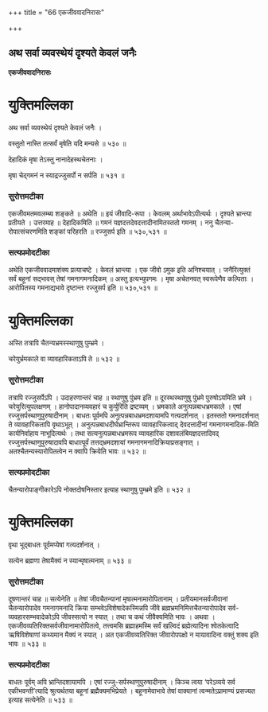 +++
title = "66 एकजीववादनिरासः"

+++


## अथ सर्वा व्यवस्थेयं दृश्यते केवलं जनैः

**एकजीववादनिरासः**

# **युक्तिमल्लिका**

अथ सर्वा व्यवस्थेयं दृश्यते केवलं जनैः ।

वस्तुतो नास्ति तत्सर्वं मृषेति यदि मन्यसे ॥ ५३० ॥

देहादिकं मृषा तेऽस्तु नानादेहस्थचेतनाः ।

मृषा चेद्गमनं न स्याद्रज्जुसर्पो न सर्पति ॥ ५३१ ॥

### **सुरोत्तमटीका**

एकजीवमतमवलम्ब्य शङ्कते ॥ अथेति ॥ इयं जीवादि-रूपा । केवलम् अर्थाभावेऽपीत्यर्थः । दृश्यते भ्रान्त्या प्रतीयते । उत्तरमाह ॥ देहादिकमिति ॥ गमनं यज्ञदत्तदेवदत्तादीनामितस्ततो गमनम् । ननु चैतन्या-रोपात्संचरणमिति शङ्कां परिहरति ॥ रज्जुसर्प इति ॥ ५३०,५३१ ॥

### **सत्यप्रमोदटीका**

अथेति एकजीववादमाशंक्य प्रत्याचष्टे । केवलं भ्रान्त्या । एक जीवो ऽमुक इति अनिश्चयात् । जनैरित्युक्तं सर्वं बहूनां सद्भावस् तेषां गमनागमनादिकम् ॥ अस्तु इत्यभ्युपगमः । मृषा अचेतनवत् स्वरूपेणैव कल्पिताः । आरोपितस्य गमनाद्यभावे दृष्टान्तः रज्जुसर्प इति ॥ ५३०,५३१ ॥

# **युक्तिमल्लिका**

अस्ति तत्रापि चैतन्यभ्रमस्स्थाणुषु पुम्भ्रमे ।

चरेयुर्भ्रमकाले वा व्यावहारिकताऽपि ते ॥ ५३२ ॥

### **सुरोत्तमटीका**

तत्रापि रज्जुसर्पेऽपि । उदाहरणान्तरं चाह ॥ स्थाणुषु पुंभ्रम इति ॥ दूरस्थस्थाणुषु पुंभ्रमे पुरुषोऽयमिति भ्रमे । चरेयुरित्युपलक्षणम् । हानोपादानव्यवहारं च कुर्युरिति द्रष्टव्यम् । भ्रमकाले अनुत्पन्नबाधभ्रमकाले । एषां रज्जुसर्पस्थाणुपुरुषादीनाम् । बाधतः पूर्वमपि अनुत्पन्नबाधभ्रमदशायामपि गत्यदर्शनात् । इतस्ततो गमनादर्शनात् ते व्यावहारिकतापि वृथाऽभूत् । अनुत्पन्नबाधदीर्घभ्रान्तिरूप व्यावहारिकत्वाद् देवदत्तादीनां गमनागमनादिक-मिति कार्यनिर्वाहाय नाभूदित्यर्थः । तथा सत्यनुत्पन्नबाधभ्रमरूप व्यावहारिक दशावलंबियज्ञदत्तादिवद् रज्जुसर्पस्थाणुपुरुषादावपि बाधात्पूर्वं तत्तद्भ्रमदशायां गमनागमनादिक्रियाप्रसङ्गात् । अतश्चैतन्यस्यारोपितत्वेन न क्वापि क्रियेति भावः ॥ ५३२ ॥

### **सत्यप्रमोदटीका**

चैतन्यारोपाङ्गीकारेऽपि नोक्तदोषनिस्तार इत्याह स्थाणुषु पुम्भ्रमे इति ॥ ५३२ ॥

# **युक्तिमल्लिका**

वृथा भूद्बाधतः पूर्वमप्येषां गत्यदर्शनात् ।

सत्येन ब्रह्मणा तेषामैक्यं न स्यान्मृषात्मनाम् ॥ ५३३ ॥

### **सुरोत्तमटीका**

दूषणान्तरं चाह ॥ सत्येनेति ॥ तेषां जीवचैतन्यानां मृषात्मनामारोपितानाम् । प्रतीयमानसर्वजीवानां चैतन्यारोपादेव गमनागमनादि क्रिया सम्भवेऽविशेषादेकस्मिन्नपि जीवे ब्रह्मभ्रमनिमित्तचैतन्यारोपादेव सर्व-व्यवहारसम्भवादेकोऽपि जीवस्सत्यो न स्यात् । तथा च कथं जीवैक्यमिति भावः । अथवा । एकजीवव्यतिरिक्तसर्वजीवानामारोपितत्वे, तत्त्वमसि ब्रह्माहमस्मि सर्वं खल्विदं ब्रह्मेत्यादिना श्वेतकेत्वादि ऋषिविशेषाणां कथ्यमान मैक्यं न स्यात् । अत एकजीवव्यतिरिक्त जीवारोपपक्षो न मायावादिना वक्तुं शक्य इति भावः ॥ ५३३ ॥

### **सत्यप्रमोदटीका**

बाधतः पूर्वम् अपि भ्रान्तिदशायामपि । एषां रज्जु-सर्पस्थाणुपुरुषादीनाम् । किञ्च त्वया ‘परेऽव्यये सर्व एकीभवन्ती’त्यादि श्रुत्यर्थतया बहूनां ब्रह्मैक्यमभिप्रेयते । बहूनामेवाभावे तेषां वाक्यानां त्वन्मतेऽप्रामाण्यं प्रसज्यत इत्याह सत्येनेति ॥ ५३३ ॥

